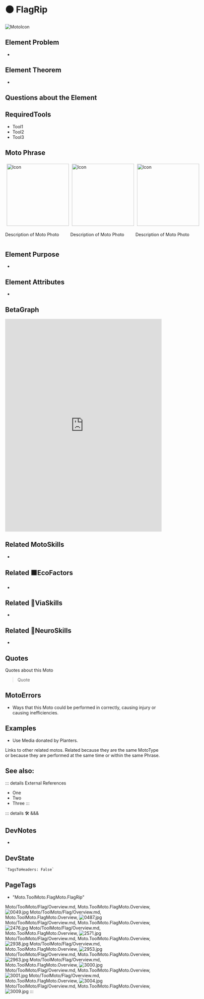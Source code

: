
# 🟠 <moto>FlagRip</moto>

![MotoIcon](/Moto/Moto_Icon.png)

## Element Problem

-

## Element Theorem

-

## Questions about the Element

## RequiredTools

- Tool1
- Tool2
- Tool3

## <moto>Moto Phrase</moto>

<div style="display: flex">
    <div>
        <img style="margin: 5px" height="200" width="200" alt="Icon" src="/Moto/Moto_Icon.png"/>
        <p>Description of Moto Photo</p>
    </div>
    <div>
        <img style="margin: 5px" height="200" width="200" alt="Icon" src="/Moto/Moto_Icon.png"/>
        <p>Description of Moto Photo</p>
    </div>
    <div>
        <img style="margin: 5px" height="200" width="200" alt="Icon" src="/Moto/Moto_Icon.png"/>
        <p>Description of Moto Photo</p>
    </div>
</div>

## Element Purpose

-

## Element Attributes

-

## BetaGraph

<iframe
    width="100%"
    height="684"
    frameborder="0"
    src="https://observablehq.com/embed/@d3/force-directed-graph/2?cells=chart"
></iframe>

## Related <moto>MotoSkills</moto>

-

## Related 🟩<eco>EcoFactors</eco>

-

## Related 🔻<via>ViaSkills</via>

-

## Related 💜<neuro>NeuroSkills</neuro>

-  

## Quotes

Quotes about this Moto

> Quote

## MotoErrors

- Ways that this Moto could be performed in correctly, causing injury or causing inefficiencies.

## Examples

- Use Media donated by Planters.

Links to other related motos. Related because they are the same MotoType or because they are performed at the same time or within the same Phrase.

## See also:

::: details External References

- One
- Two
- Three
:::

::: details 🛠 <dev>&&&</dev>

## DevNotes

-

## DevState

```py
`TagsToHeaders: False`
```

<h2>PageTags</h2>

- "Moto.ToolMoto.FlagMoto.FlagRip"

Moto/ToolMoto/Flag/Overview.md, <dev>Moto.ToolMoto.FlagMoto.Overview</dev>, ![0049.jpg](/PaperPhoto/0049.jpg)
Moto/ToolMoto/Flag/Overview.md, <dev>Moto.ToolMoto.FlagMoto.Overview</dev>, ![0487.jpg](/PaperPhoto/0487.jpg)
Moto/ToolMoto/Flag/Overview.md, <dev>Moto.ToolMoto.FlagMoto.Overview</dev>, ![2476.jpg](/PaperPhoto/2476.jpg)
Moto/ToolMoto/Flag/Overview.md, <dev>Moto.ToolMoto.FlagMoto.Overview</dev>, ![2571.jpg](/PaperPhoto/2571.jpg)
Moto/ToolMoto/Flag/Overview.md, <dev>Moto.ToolMoto.FlagMoto.Overview</dev>, ![2938.jpg](/PaperPhoto/2938.jpg)
Moto/ToolMoto/Flag/Overview.md, <dev>Moto.ToolMoto.FlagMoto.Overview</dev>, ![2953.jpg](/PaperPhoto/2953.jpg)
Moto/ToolMoto/Flag/Overview.md, <dev>Moto.ToolMoto.FlagMoto.Overview</dev>, ![2963.jpg](/PaperPhoto/2963.jpg)
Moto/ToolMoto/Flag/Overview.md, <dev>Moto.ToolMoto.FlagMoto.Overview</dev>, ![3000.jpg](/PaperPhoto/3000.jpg)
Moto/ToolMoto/Flag/Overview.md, <dev>Moto.ToolMoto.FlagMoto.Overview</dev>, ![3001.jpg](/PaperPhoto/3001.jpg)
Moto/ToolMoto/Flag/Overview.md, <dev>Moto.ToolMoto.FlagMoto.Overview</dev>, ![3004.jpg](/PaperPhoto/3004.jpg)
Moto/ToolMoto/Flag/Overview.md, <dev>Moto.ToolMoto.FlagMoto.Overview</dev>, ![3009.jpg](/PaperPhoto/3009.jpg)
:::
